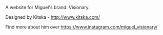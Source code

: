 A website for Miguel's brand: Visionary.

Designed by Kitska - http://www.kitska.com/

Find  more about him over https://www.instagram.com/miguel_visionary/
